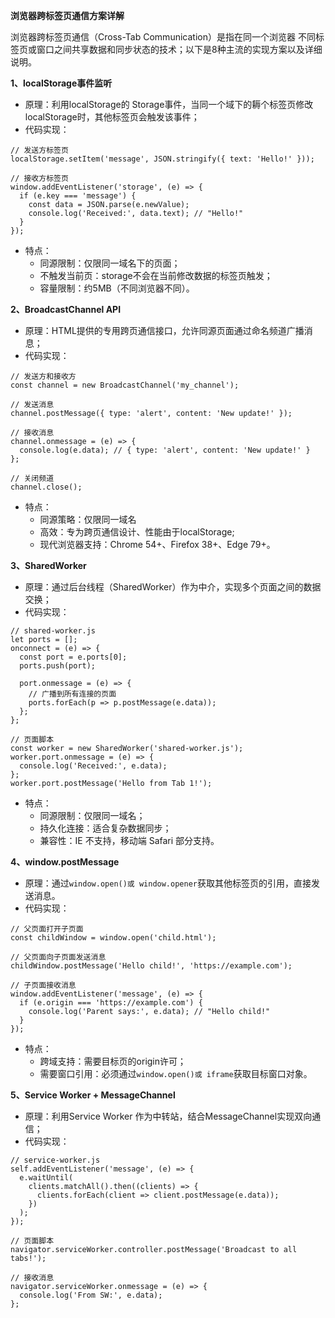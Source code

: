 **浏览器跨标签页通信方案详解**

浏览器跨标签页通信（Cross-Tab Communication）是指在同一个浏览器 不同标签页或窗口之间共享数据和同步状态的技术；以下是8种主流的实现方案以及详细说明。

**1、localStorage事件监听**
- 原理：利用localStorage的 Storage事件，当同一个域下的耨个标签页修改localStorage时，其他标签页会触发该事件；
- 代码实现：
```
// 发送方标签页
localStorage.setItem('message', JSON.stringify({ text: 'Hello!' }));

// 接收方标签页
window.addEventListener('storage', (e) => {
  if (e.key === 'message') {
    const data = JSON.parse(e.newValue);
    console.log('Received:', data.text); // "Hello!"
  }
});
```
- 特点：
   - 同源限制：仅限同一域名下的页面；
   - 不触发当前页：storage不会在当前修改数据的标签页触发；
   - 容量限制：约5MB（不同浏览器不同）。

**2、BroadcastChannel API**
- 原理：HTML提供的专用跨页通信接口，允许同源页面通过命名频道广播消息；
- 代码实现：
```
// 发送方和接收方
const channel = new BroadcastChannel('my_channel');

// 发送消息
channel.postMessage({ type: 'alert', content: 'New update!' });

// 接收消息
channel.onmessage = (e) => {
  console.log(e.data); // { type: 'alert', content: 'New update!' }
};

// 关闭频道
channel.close();
```
- 特点：
   - 同源策略：仅限同一域名
   - 高效：专为跨页通信设计、性能由于localStorage;
   - 现代浏览器支持：Chrome 54+、Firefox 38+、Edge 79+。
 
**3、SharedWorker**
- 原理：通过后台线程（SharedWorker）作为中介，实现多个页面之间的数据交换；
- 代码实现：
```
// shared-worker.js
let ports = [];
onconnect = (e) => {
  const port = e.ports[0];
  ports.push(port);

  port.onmessage = (e) => {
    // 广播到所有连接的页面
    ports.forEach(p => p.postMessage(e.data));
  };
};

// 页面脚本
const worker = new SharedWorker('shared-worker.js');
worker.port.onmessage = (e) => {
  console.log('Received:', e.data);
};
worker.port.postMessage('Hello from Tab 1!');
```
- 特点：
   - 同源限制：仅限同一域名；
   - 持久化连接：适合复杂数据同步；
   - 兼容性：IE 不支持，移动端 Safari 部分支持。
 
**4、window.postMessage**
- 原理：通过`window.open()或 window.opener`获取其他标签页的引用，直接发送消息。
- 代码实现：
```
// 父页面打开子页面
const childWindow = window.open('child.html');

// 父页面向子页面发送消息
childWindow.postMessage('Hello child!', 'https://example.com');

// 子页面接收消息
window.addEventListener('message', (e) => {
  if (e.origin === 'https://example.com') {
    console.log('Parent says:', e.data); // "Hello child!"
  }
});
```
- 特点：
   - 跨域支持：需要目标页的origin许可；
   - 需要窗口引用：必须通过`window.open()或 iframe`获取目标窗口对象。

**5、Service Worker + MessageChannel**
- 原理：利用Service Worker 作为中转站，结合MessageChannel实现双向通信；
- 代码实现：
```
// service-worker.js
self.addEventListener('message', (e) => {
  e.waitUntil(
    clients.matchAll().then((clients) => {
      clients.forEach(client => client.postMessage(e.data));
    })
  );
});

// 页面脚本
navigator.serviceWorker.controller.postMessage('Broadcast to all tabs!');

// 接收消息
navigator.serviceWorker.onmessage = (e) => {
  console.log('From SW:', e.data);
};
```







